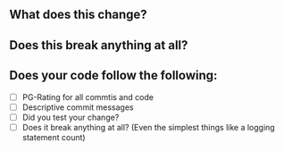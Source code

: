 
## What does this change?

## Does this break anything at all?

## Does your code follow the following:

 - [ ] PG-Rating for all commtis and code
 - [ ] Descriptive commit messages
 - [ ] Did you test your change?
 - [ ] Does it break anything at all? (Even the simplest things like a logging statement count) 
